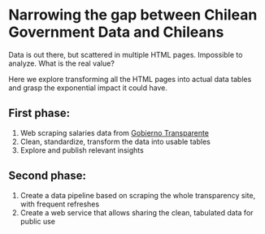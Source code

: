 # Narrowing the gap between Chilean Government Data and Chileans

Data is out there, but scattered in multiple HTML pages. Impossible to analyze. What is the real value?

Here we explore transforming all the HTML pages into actual data tables 
and grasp the exponential impact it could have.

## First phase: 
1. Web scraping salaries data from [Gobierno Transparente](http://www.gobiernotransparentechile.gob.cl/)
2. Clean, standardize, transform the data into usable tables
3. Explore and publish relevant insights

## Second phase:
1. Create a data pipeline based on scraping the whole transparency site, with frequent refreshes
2. Create a web service that allows sharing the clean, tabulated data for public use
